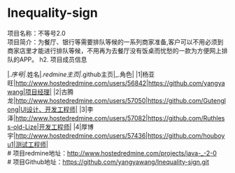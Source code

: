 # Inequality-sign
项目名称：不等号2.0
</br>项目简介：为餐厅、银行等需要排队等候的一系列商家准备,客户可以不用必须到商家店里才能进行排队等候，不用再为去餐厅没有饭桌而忧愁的一款为方便网上排队的APP。
h2. 项目成员信息

|_.序号|_.姓名|_.redmine主页|_.github主页|_.角色|
|1|杨亚旺|http://www.hostedredmine.com/users/56842|https://github.com/yangyawang|项目经理|
|2|古腾龙|http://www.hostedredmine.com/users/57050|https://github.com/Gutenglong|UI设计、开发工程师|
|3|李泽|http://www.hostedredmine.com/users/57082|https://github.com/Ruthless-old-Lize|开发工程师|
|4|厚博宇|http://www.hostedredmine.com/users/57436|https://github.com/houboyu1|测试工程师|
</br># 项目redmine地址：http://www.hostedredmine.com/projects/java-_-2-0
</br># 项目Github地址：https://github.com/yangyawang/Inequality-sign.git
